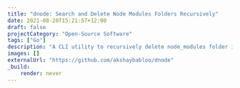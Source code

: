 ```yaml
---
title: "dnode: Search and Delete Node Modules Folders Recursively"
date: 2021-08-20T15:21:57+12:00
draft: false
projectCategory: "Open-Source Software"
tags: ["Go"]
description: "A CLI utility to recursively delete node_modules folder in a given directory tree"
images: []
externalUrl: "https://github.com/akshaybabloo/dnode"
_build:
    render: never
---
```


